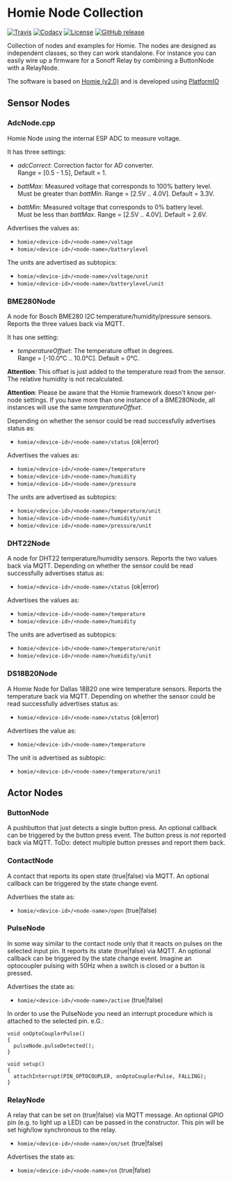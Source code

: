 # Homie Node Collection

[![Travis](https://img.shields.io/travis/luebbe/homie-node-collection.svg?branch=master&style=flat)](https://travis-ci.org/luebbe/homie-node-collection)
[![Codacy](https://api.codacy.com/project/badge/Grade/e6d5e648b83b4667b399b81e2986dea6)](https://www.codacy.com/app/luebbe/homie-node-collection/dashboard)
[![License](https://img.shields.io/github/license/mashape/apistatus.svg?style=flat)](https://opensource.org/licenses/MIT)
[![GitHub release](https://img.shields.io/github/release/luebbe/homie-node-collection.svg?style=flat)](https://github.com/luebbe/homie-node-collection/releases)

Collection of nodes and examples for Homie. The nodes are designed as independent classes, so they can work standalone. For instance you can easily wire up a firmware for a Sonoff Relay by combining a ButtonNode with a RelayNode.

The software is based on [Homie (v2.0)](https://github.com/homieiot/homie-esp8266) and is developed using [PlatformIO](https://github.com/platformio)

## Sensor Nodes

### AdcNode.cpp

Homie Node using the internal ESP ADC to measure voltage.

It has three settings:

- _adcCorrect_: Correction factor for AD converter.  
  Range = \[0.5 - 1.5\], Default = 1.

- _battMax_: Measured voltage that corresponds to 100% battery level.  
  Must be greater than _battMin_. Range = \[2.5V .. 4.0V\]. Default = 3.3V.
  
- _battMin_: Measured voltage that corresponds to 0% battery level.  
  Must be less than _battMax_. Range = \[2.5V .. 4.0V\]. Default = 2.6V.

Advertises the values as:

- `homie/<device-id>/<node-name>/voltage`
- `homie/<device-id>/<node-name>/batterylevel`

The units are advertised as subtopics:

- `homie/<device-id>/<node-name>/voltage/unit`
- `homie/<device-id>/<node-name>/batterylevel/unit`

### BME280Node

A node for Bosch BME280 I2C temperature/humidity/pressure sensors. Reports the three values back via MQTT.

It has one setting:

- _temperatureOffset_: The temperature offset in degrees.  
  Range = \[-10.0°C .. 10.0°C\]. Default = 0°C.

**Attention**: This offset is just added to the temperature read from the sensor. The relative humidity is not recalculated.

**Attention**: Please be aware that the Homie framework doesn't know per-node settings. If you have more than one instance of a BME280Node, all instances will use the same _temperatureOffset_.

Depending on whether the sensor could be read successfully advertises status as:

- `homie/<device-id>/<node-name>/status` (ok|error)

Advertises the values as:

- `homie/<device-id>/<node-name>/temperature`
- `homie/<device-id>/<node-name>/humidity`
- `homie/<device-id>/<node-name>/pressure`

The units are advertised as subtopics:

- `homie/<device-id>/<node-name>/temperature/unit`
- `homie/<device-id>/<node-name>/humidity/unit`
- `homie/<device-id>/<node-name>/pressure/unit`

### DHT22Node

A node for DHT22 temperature/humidity sensors. Reports the two values back via MQTT.
Depending on whether the sensor could be read successfully advertises status as:

- `homie/<device-id>/<node-name>/status` (ok|error)

Advertises the values as:

- `homie/<device-id>/<node-name>/temperature`
- `homie/<device-id>/<node-name>/humidity`

The units are advertised as subtopics:

- `homie/<device-id>/<node-name>/temperature/unit`
- `homie/<device-id>/<node-name>/humidity/unit`

### DS18B20Node

A Homie Node for Dallas 18B20 one wire temperature sensors. Reports the temperature back via MQTT.
Depending on whether the sensor could be read successfully advertises status as:

- `homie/<device-id>/<node-name>/status` (ok|error)

Advertises the value as:

- `homie/<device-id>/<node-name>/temperature`

The unit is advertised as subtopic:

- `homie/<device-id>/<node-name>/temperature/unit`

## Actor Nodes

### ButtonNode

A pushbutton that just detects a single button press. An optional callback can be triggered by the button press event. The button press is _not_ reported back via MQTT. ToDo: detect multiple button presses and report them back.

### ContactNode

A contact that reports its open state (true|false) via MQTT. An optional callback can be triggered by the state change event.

Advertises the state as:

- `homie/<device-id>/<node-name>/open` (true|false)

### PulseNode

In some way similar to the contact node only that it reacts on pulses on the selected input pin. It reports its state (true|false) via MQTT. An optional callback can be triggered by the state change event. Imagine an optocoupler pulsing with 50Hz when a switch is closed or a button is pressed.

Advertises the state as:

- `homie/<device-id>/<node-name>/active` (true|false)

In order to use the PulseNode you need an interrupt procedure which is attached to the selected pin. e.G.:

    void onOptoCouplerPulse()
    {
      pulseNode.pulseDetected();
    }

    void setup()
    {
      attachInterrupt(PIN_OPTOCOUPLER, onOptoCouplerPulse, FALLING);
    }

### RelayNode

A relay that can be set on (true|false) via MQTT message. An optional GPIO pin (e.g. to light up a LED) can be passed in the constructor. This pin will be set high/low synchronous to the relay.

- `homie/<device-id>/<node-name>/on/set` (true|false)

Advertises the state as:

- `homie/<device-id>/<node-name>/on` (true|false)
